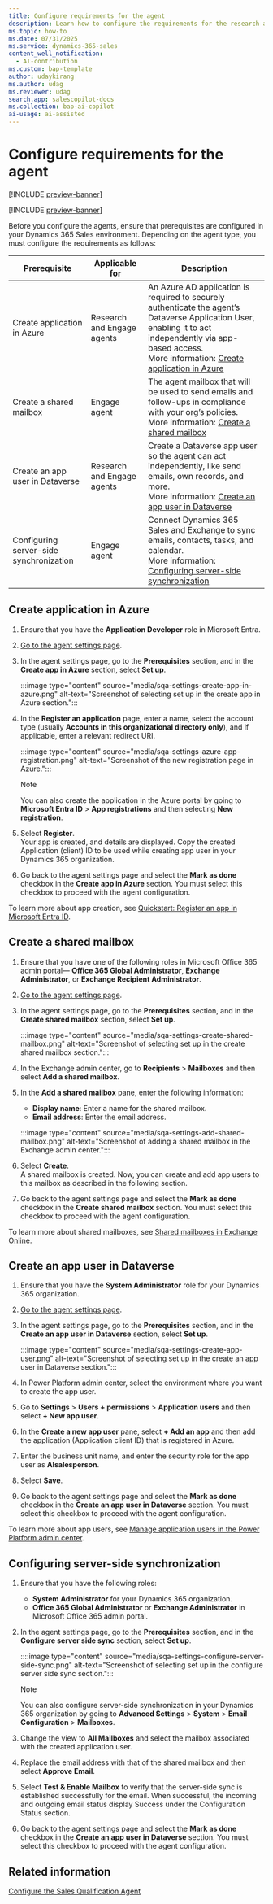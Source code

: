 ```yaml
---
title: Configure requirements for the agent
description: Learn how to configure the requirements for the research and engage agents in Dynamics 365 Sales.
ms.topic: how-to 
ms.date: 07/31/2025
ms.service: dynamics-365-sales
content_well_notification:
  - AI-contribution
ms.custom: bap-template
author: udaykirang
ms.author: udag
ms.reviewer: udag
search.app: salescopilot-docs
ms.collection: bap-ai-copilot
ai-usage: ai-assisted
---
```


# Configure requirements for the agent

[!INCLUDE [preview-banner](~/../shared-content/shared/preview-includes/preview-banner.md)]

[!INCLUDE [preview-banner](~/../shared-content/shared/preview-includes/preview-note-d365.md)]

Before you configure the agents, ensure that prerequisites are configured in your Dynamics 365 Sales environment. Depending on the agent type, you must configure the requirements as follows:

| Prerequisite | Applicable for | Description |
|--------------|------------|-------------|
| Create application in Azure | Research and Engage agents | An Azure AD application is required to securely authenticate the agent’s Dataverse Application User, enabling it to act independently via app-based access.<br>More information: [Create application in Azure](#create-application-in-azure) |
| Create a shared mailbox | Engage agent | The agent mailbox that will be used to send emails and follow-ups in compliance with your org’s policies.<br>More information: [Create a shared mailbox](#create-a-shared-mailbox) |
| Create an app user in Dataverse | Research and Engage agents | Create a Dataverse app user so the agent can act independently, like send emails, own records, and more.<br>More information: [Create an app user in Dataverse](#create-an-app-user-in-dataverse) |
| Configuring server-side synchronization | Engage agent | Connect Dynamics 365 Sales and Exchange to sync emails, contacts, tasks, and calendar.<br>More information: [Configuring server-side synchronization](#configuring-server-side-synchronization) |

## Create application in Azure

1. Ensure that you have the **Application Developer** role in Microsoft Entra.
1. [Go to the agent settings page](open-sales-qualification-agent-settings.md).  
1. In the agent settings page, go to the **Prerequisites** section, and in the **Create app in Azure** section, select **Set up**.

    :::image type="content" source="media/sqa-settings-create-app-in-azure.png" alt-text="Screenshot of selecting set up in the create app in Azure section.":::

1. In the **Register an application** page, enter a name, select the account type (usually **Accounts in this organizational directory only**), and if applicable, enter a relevant redirect URI. 

    :::image type="content" source="media/sqa-settings-azure-app-registration.png" alt-text="Screenshot of the new registration page in Azure.":::

    > [!NOTE]
    > You can also create the application in the Azure portal by going to **Microsoft Entra ID** > **App registrations** and then selecting **New registration**.

1. Select **Register**.  
    Your app is created, and details are displayed. Copy the created Application (client) ID to be used while creating app user in your Dynamics 365 organization.  

1. Go back to the agent settings page and select the **Mark as done** checkbox in the **Create app in Azure** section. You must select this checkbox to proceed with the agent configuration.  

To learn more about app creation, see [Quickstart: Register an app in Microsoft Entra ID](/entra/identity-platform/quickstart-register-app?tabs=certificate%2Cexpose-a-web-api).  

## Create a shared mailbox

1. Ensure that you have one of the following roles in Microsoft Office 365 admin portal&mdash; **Office 365 Global Administrator**, **Exchange Administrator**, or **Exchange Recipient Administrator**.
1. [Go to the agent settings page](open-sales-qualification-agent-settings.md).  
1. In the agent settings page, go to the **Prerequisites** section, and in the **Create shared mailbox** section, select **Set up**.

    :::image type="content" source="media/sqa-settings-create-shared-mailbox.png" alt-text="Screenshot of selecting set up in the create shared mailbox section.":::

1. In the Exchange admin center, go to **Recipients** > **Mailboxes** and then select **Add a shared mailbox**.  
1. In the **Add a shared mailbox** pane, enter the following information:  
    - **Display name**: Enter a name for the shared mailbox.  
    - **Email address**: Enter the email address.  

    :::image type="content" source="media/sqa-settings-add-shared-mailbox.png" alt-text="Screenshot of adding a shared mailbox in the Exchange admin center.":::

1. Select **Create**.  
    A shared mailbox is created. Now, you can create and add app users to this mailbox as described in the following section.  
1. Go back to the agent settings page and select the **Mark as done** checkbox in the **Create shared mailbox** section. You must select this checkbox to proceed with the agent configuration.  

To learn more about shared mailboxes, see [Shared mailboxes in Exchange Online](/exchange/collaboration-exo/shared-mailboxes).

## Create an app user in Dataverse

1. Ensure that you have the **System Administrator** role for your Dynamics 365 organization.  
1. [Go to the agent settings page](open-sales-qualification-agent-settings.md).  
1. In the agent settings page, go to the **Prerequisites** section, and in the **Create an app user in Dataverse** section, select **Set up**.  

    :::image type="content" source="media/sqa-settings-create-app-user.png" alt-text="Screenshot of selecting set up in the create an app user in Dataverse section.":::

1. In Power Platform admin center, select the environment where you want to create the app user.  
1. Go to **Settings** > **Users + permissions** > **Application users** and then select **+ New app user**.  
1. In the **Create a new app user** pane, select **+ Add an app** and then add the application (Application client ID) that is registered in Azure.  
1. Enter the business unit name, and enter the security role for the app user as **AIsalesperson**.  
1. Select **Save**.  
1. Go back to the agent settings page and select the **Mark as done** checkbox in the **Create an app user in Dataverse** section. You must select this checkbox to proceed with the agent configuration.  

To learn more about app users, see [Manage application users in the Power Platform admin center](/power-platform/admin/manage-application-users).

## Configuring server-side synchronization

1. Ensure that you have the following roles:  
    - **System Administrator** for your Dynamics 365 organization.  
    - **Office 365 Global Administrator** or **Exchange Administrator** in Microsoft Office 365 admin portal.  
1. In the agent settings page, go to the **Prerequisites** section, and in the **Configure server side sync** section, select **Set up**.  

    ::::image type="content" source="media/sqa-settings-configure-server-side-sync.png" alt-text="Screenshot of selecting set up in the configure server side sync section.":::

    > [!NOTE]
    > You can also configure server-side synchronization in your Dynamics 365 organization by going to **Advanced Settings** > **System** > **Email Configuration** > **Mailboxes**.
1. Change the view to **All Mailboxes** and select the mailbox associated with the created application user.  
1. Replace the email address with that of the shared mailbox and then select **Approve Email**.  
1. Select **Test & Enable Mailbox** to verify that the server-side sync is established successfully for the email. When successful, the incoming and outgoing email status display Success under the Configuration Status section.  
1. Go back to the agent settings page and select the **Mark as done** checkbox in the **Create an app user in Dataverse** section. You must select this checkbox to proceed with the agent configuration.  

## Related information

[Configure the Sales Qualification Agent](configure-sales-qualification-agent.md)

